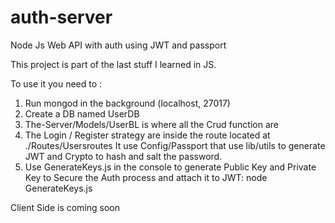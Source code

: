 # auth-server
Node Js Web API with auth using JWT and passport

This project is part of the last stuff I learned in JS.

To use it you need to :
1) Run mongod in the background (localhost, 27017)
2) Create a DB named UserDB
3) The-Server/Models/UserBL is where all the Crud function are
4) The Login / Register strategy are inside the route located at ./Routes/Usersroutes
      It use Config/Passport that use lib/utils to generate JWT and Crypto to hash and salt the password.
5) Use GenerateKeys.js in the console to generate Public Key and Private Key to Secure the Auth process and attach it to JWT: node GenerateKeys.js

Client Side is coming soon
  
